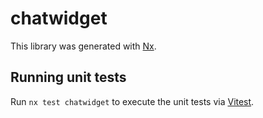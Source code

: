 # chatwidget

This library was generated with [Nx](https://nx.dev).

## Running unit tests

Run `nx test chatwidget` to execute the unit tests via [Vitest](https://vitest.dev/).
